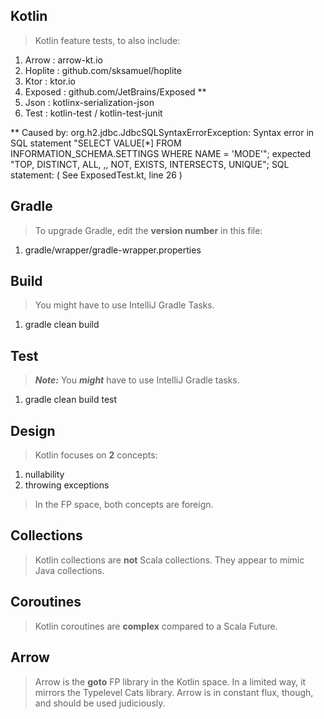 Kotlin
------
>Kotlin feature tests, to also include:
1. Arrow : arrow-kt.io
2. Hoplite : github.com/sksamuel/hoplite
3. Ktor : ktor.io
4. Exposed : github.com/JetBrains/Exposed **
5. Json : kotlinx-serialization-json
6. Test : kotlin-test / kotlin-test-junit

** Caused by: org.h2.jdbc.JdbcSQLSyntaxErrorException: Syntax error in SQL statement
"SELECT VALUE[*] FROM INFORMATION_SCHEMA.SETTINGS WHERE NAME = 'MODE'"; expected "TOP,
DISTINCT, ALL, ,, NOT, EXISTS, INTERSECTS, UNIQUE"; SQL statement: ( See ExposedTest.kt, line 26 )

Gradle
------
>To upgrade Gradle, edit the **version number** in this file:
1. gradle/wrapper/gradle-wrapper.properties

Build
-----
>You might have to use IntelliJ Gradle Tasks.
1. gradle clean build

Test
----
>***Note:*** You ***might*** have to use IntelliJ Gradle tasks.
1. gradle clean build test

Design
------
>Kotlin focuses on **2** concepts:
1. nullability
2. throwing exceptions
>In the FP space, both concepts are foreign.

Collections
-----------
>Kotlin collections are **not** Scala collections. They appear to mimic Java collections.

Coroutines
----------
>Kotlin coroutines are **complex** compared to a Scala Future.

Arrow
-----
>Arrow is the **goto** FP library in the Kotlin space. In a limited way, it mirrors the
>Typelevel Cats library. Arrow is in constant flux, though, and should be used judiciously.